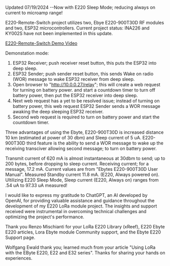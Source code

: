 Updated 07/19/2024  --Now with E220 Sleep Mode; reducing always on current to microamp range!

E220-Remote-Switch project utilizes two, Ebye E220-900T30D RF modules and two, ESP32 microcontrollers.
Current project status:  INA226 and KY002S have not been implemented in this update.

[E220-Remote-Switch Demo Video](https://drive.google.com/file/d/17vEiuXHJrnUdlfjQXX05xNBP8ygv8aMq/view?usp=sharing)

Demonstation mode:

1.  ESP32 Receiver; push receiver reset button, this puts the ESP32 into deep sleep.
2.  ESP32 Sender; push sender reset button, this sends Wake on radio (WOR) message to wake ESP32 receiver
    from deep sleep.
3.  Open browser to "http://10.0.0.27/relay"; this will create a web request for turning on battery power.
    and start a countdown timer to turn off battery power, then put the ESP32 receiver into deep sleep.
4.  Next web request has a yet to be resolved issue; instead of turning on battery power, this web request ESP32
    Sender sends a WOR message awaking the deep sleeping ESP32 receiver.
5.  Second web request is required to turn on battery power and start the countdown timer.

Three advantages of using the Ebyte, E220-900T30D is increased distance 10 km (estimated at power of 30 dbm) and
Sleep current of 5 uA.  E220-900T30D third feature is the ability to send a WOR message to wake up the receiving 
transciver allowing second message; to turn on battery power. 

Transmit current of 620 mA is almost instantaneous at 30dbm to send; up to 200 bytes, before dropping to sleep current. 
Receiving current; for a message, 17.2 mA. Current values are from "Ebytes E220-900T30D User Manual". Measured Standby 
current 11.8 mA. (E220, Always powered on). Ultilizing E220 Sleep Mode, Sleep current (E220, Always on) ranges from .54 uA
to 97.33 uA measured!

I would like to express my gratitude to ChatGPT, an AI developed by OpenAI, for providing valuable assistance and guidance 
throughout the development of my E220 LoRa module project. The insights and support received were instrumental in overcoming 
technical challenges and optimizing the project's performance.

Thank you Renzo Mischianti for your LoRa E220 Library (xReef), E220 Ebyte E220 articles, Lora Ebyte module Community support, 
and the Ebyte E220 Support page.

Wolfgang Ewald thank you; learned much from your article "Using LoRa with the EByte E220, E22 and E32 series".  Thanks for sharing 
your hands on experiences.
